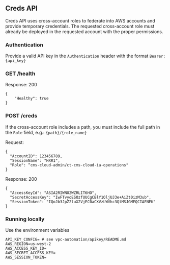 ## Creds API
Creds API uses cross-account roles to federate into AWS accounts and provide temporary credentials.  The requested cross-account role must already be deployed in the requested account with the proper permissions.  

### Authentication

Provide a valid API key in the `Authentication` header with the format `Bearer: {api_key}`

### GET /health 
Response: 200 
```
{
	"Healthy": true
}
```

### POST /creds

If the cross-account role includes a path, you must include the full path in the `Role` field, e.g.: `{path}/{role_name}` 

Request:
```
{
  "AccountID": 123456789,
  "SessionName": "HXR1",
  "Role": “cms-cloud-admin/ct-cms-cloud-ia-operations"
}

``` 
Response: 200 
```
{
  "AccessKeyId": "ASIA2RIWNO2WZRLIT6HO",
  "SecretAccessKey": "IwFTvyoESOzfUUCgCBlY1OljUJ3e+AiZt0izM3ub",
  "SessionToken": "IQoJb3JpZ2luX2VjEC0aCXVzLWVhc3QtMSJGMEQCIAENEK"
}

```

### Running locally

Use the environment variables

```
API_KEY_CONFIG= # see vpc-automation/apikey/README.md
AWS_REGION=us-west-2
AWS_ACCESS_KEY_ID= 
AWS_SECRET_ACCESS_KEY=
AWS_SESSION_TOKEN=
```